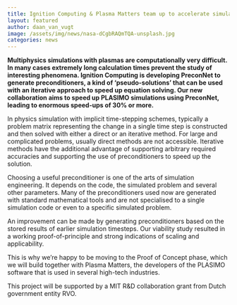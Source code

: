 ```yaml
---
title: Ignition Computing & Plasma Matters team up to accelerate simulations
layout: featured
author: daan_van_vugt
image: /assets/img/news/nasa-dCgbRAQmTQA-unsplash.jpg
categories: news
---
```

**Multiphysics simulations with plasmas are computationally very difficult. In many cases extremely long calculation times prevent the study of interesting phenomena. Ignition Computing is developing PreconNet to generate preconditioners, a kind of ‘pseudo-solutions’ that can be used with an iterative approach to speed up equation solving. Our new collaboration aims to speed up PLASIMO simulations using PreconNet, leading to enormous speed-ups of 30% or more.**

In physics simulation with implicit time-stepping schemes, typically a problem matrix representing the change in a single time step is constructed and then solved with either a direct or an iterative method. For large and complicated problems, usually direct methods are not accessible. Iterative methods have the additional advantage of supporting arbitrary required accuracies and supporting the use of preconditioners to speed up the solution.

Choosing a useful preconditioner is one of the arts of simulation engineering. It depends on the code, the simulated problem and several other parameters. Many of the preconditioners used now are generated with standard mathematical tools and are not specialised to a single simulation code or even to a specific simulated problem.

An improvement can be made by generating preconditioners based on the stored results of earlier simulation timesteps. Our viability study resulted in a working proof-of-principle and strong indications of scaling and applicability.

This is why we’re happy to be moving to the Proof of Concept phase, which we will build together with Plasma Matters, the developers of the PLASIMO software that is used in several high-tech industries.

This project will be supported by a MIT R&D collaboration grant from Dutch government entity RVO.

